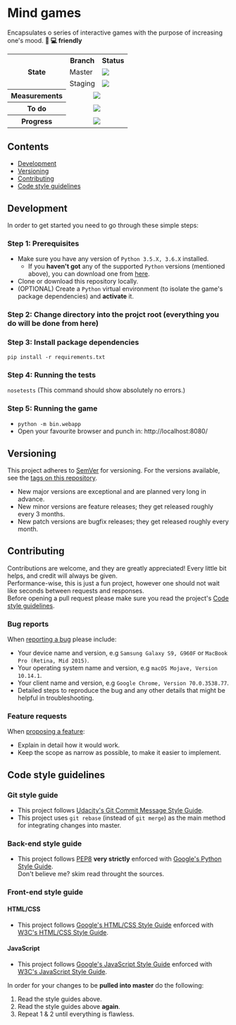 # Mind games

Encapsulates o series of interactive games with the purpose of increasing one's mood. **:iphone: :computer: friendly**

<table>
  <tr>
    <th rowspan="3">State</th>
    <th>Branch</th>
    <th>Status</th>
  </tr>
  <tr>
    <td>Master</td>
    <td>
      <a href="https://travis-ci.com/mariusmucenicu/mind-games/branches">
        <img src="https://travis-ci.com/mariusmucenicu/mind-games.svg?branch=master"></a>
    </td>
  </tr>
  <tr>
    <td>Staging</td>
    <td>
      <a href="https://travis-ci.com/mariusmucenicu/mind-games/branches">
        <img src="https://travis-ci.com/mariusmucenicu/mind-games.svg?branch=staging"></a>
    </td>
  </tr>
  <tr>
    <th>Measurements</th>
    <td colspan="2" align="center">
      <a href="https://codecov.io/gh/mariusmucenicu/mind-games">
        <img src="https://codecov.io/gh/mariusmucenicu/mind-games/branch/master/graph/badge.svg"></a>
    </td>
  </tr>
  <tr>
    <th>To do</th>
    <td colspan="2" align="center">
      <a href="https://github.com/mariusmucenicu/mind-games/issues">
        <img src="https://img.shields.io/github/issues/mariusmucenicu/mind-games.svg"></a>
    </td>
  </tr>
  <tr>
    <th>Progress</th>
    <td colspan="2" align="center">
      <a href="https://github.com/mariusmucenicu/mind-games/compare/0.1.0...master">
        <img src="https://img.shields.io/github/commits-since/mariusmucenicu/mind-games/0.1.0.svg"></a>
    </td>
  </tr>
</table>

## Contents
+ [Development](https://github.com/mariusmucenicu/mind-games#development)
+ [Versioning](https://github.com/mariusmucenicu/mind-games#versioning)
+ [Contributing](https://github.com/mariusmucenicu/mind-games#contributing)
+ [Code style guidelines](https://github.com/mariusmucenicu/mind-games#code-style-guidelines)

## Development
In order to get started you need to go through these simple steps:

### Step 1: Prerequisites
+ Make sure you have any version of `Python 3.5.X, 3.6.X` installed.
    + If you **haven't got** any of the supported `Python` versions (mentioned above), you can download one from [here](https://www.python.org/).
+ Clone or download this repository locally.
+ (OPTIONAL) Create a `Python` virtual environment (to isolate the game's package dependencies) and **activate** it.

### Step 2: Change directory into the projct root (everything you do will be done from here)

### Step 3: Install package dependencies
```pip install -r requirements.txt```

### Step 4: Running the tests
```nosetests``` (This command should show absolutely no errors.)

### Step 5: Running the game
+ ```python -m bin.webapp```
+ Open your favourite browser and punch in: http://localhost:8080/

## Versioning
This project adheres to [SemVer](http://semver.org/) for versioning.
For the versions available, see the [tags on this repository](https://github.com/mariusmucenicu/mind-games/tags).

- New major versions are exceptional and are planned very long in advance.
- New minor versions are feature releases; they get released roughly every 3 months.
- New patch versions are bugfix releases; they get released roughly every month.

## Contributing
Contributions are welcome, and they are greatly appreciated! Every little bit helps, and credit will always be given.  
Performance-wise, this is just a fun project, however one should not wait like seconds between requests and responses.  
Before opening a pull request please make sure you read the project's [Code style guidelines](https://github.com/mariusmucenicu/mind-games#code-style-guidelines).

### Bug reports
When [reporting a bug](https://github.com/mariusmucenicu/mind-games/issues) please include:
- Your device name and version, e.g `Samsung Galaxy S9, G960F` or `MacBook Pro (Retina, Mid 2015)`.
- Your operating system name and version, e.g `macOS Mojave, Version 10.14.1`.
- Your client name and version, e.g `Google Chrome, Version 70.0.3538.77`.
- Detailed steps to reproduce the bug and any other details that might be helpful in troubleshooting.

### Feature requests
When [proposing a feature](https://github.com/mariusmucenicu/mind-games/issues):
- Explain in detail how it would work.
- Keep the scope as narrow as possible, to make it easier to implement.

## Code style guidelines

### Git style guide
+ This project follows [Udacity's Git Commit Message Style Guide](https://udacity.github.io/git-styleguide/).
+ This project uses `git rebase` (instead of `git merge`) as the main method for integrating changes into master.

### Back-end style guide
+ This project follows [PEP8](https://www.python.org/dev/peps/pep-0008/) **very strictly** enforced with [Google's Python Style Guide](https://github.com/google/styleguide/blob/gh-pages/pyguide.md).  
Don't believe me? skim read throught the sources.

### Front-end style guide

#### HTML/CSS
+ This project follows [Google's HTML/CSS Style Guide](https://google.github.io/styleguide/htmlcssguide.html) enforced with [W3C's HTML/CSS Style Guide](https://www.w3schools.com/html/html5_syntax.asp).

#### JavaScript
+ This project follows [Google's JavaScript Style Guide](https://google.github.io/styleguide/jsguide.html) enforced with [W3C's JavaScript Style Guide](https://www.w3schools.com/js/js_conventions.asp).

In order for your changes to be **pulled into master** do the following:
1. Read the style guides above.
2. Read the style guides above **again**.
3. Repeat 1 & 2 until everything is flawless.


